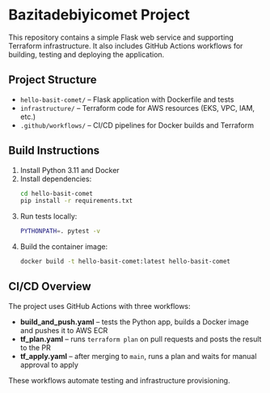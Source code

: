 # Bazitadebiyicomet Project

This repository contains a simple Flask web service and supporting Terraform infrastructure.
It also includes GitHub Actions workflows for building, testing and deploying the application.

## Project Structure

- `hello-basit-comet/` – Flask application with Dockerfile and tests
- `infrastructure/` – Terraform code for AWS resources (EKS, VPC, IAM, etc.)
- `.github/workflows/` – CI/CD pipelines for Docker builds and Terraform

## Build Instructions

1. Install Python 3.11 and Docker
2. Install dependencies:
   ```bash
   cd hello-basit-comet
   pip install -r requirements.txt
   ```
3. Run tests locally:
   ```bash
   PYTHONPATH=. pytest -v
   ```
4. Build the container image:
   ```bash
   docker build -t hello-basit-comet:latest hello-basit-comet
   ```

## CI/CD Overview

The project uses GitHub Actions with three workflows:

- **build_and_push.yaml** – tests the Python app, builds a Docker image and pushes it to AWS ECR
- **tf_plan.yaml** – runs `terraform plan` on pull requests and posts the result to the PR
- **tf_apply.yaml** – after merging to `main`, runs a plan and waits for manual approval to apply

These workflows automate testing and infrastructure provisioning.
